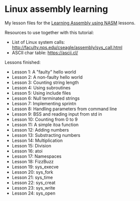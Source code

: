 # Linux assembly learning

My lesson files for the [Learning Assembly using NASM](https://asmtutor.com) lessons.

Resources to use together with this tutorial:
 - List of Linux system calls: http://faculty.nps.edu/cseagle/assembly/sys_call.html
 - ASCII char table: https://ascii.cl/

Lessons finished:

 - Lesson 1: A "faulty" hello world
 - Lesson 2: A non-faulty hello world
 - Lesson 3: Counting string length
 - Lesson 4: Using subroutines
 - Lesson 5: Using include files
 - Lesson 6: Null terminated strings
 - Lesson 7: Implementing sprintn
 - Lesson 8: Handling parameters from command line
 - Lesson 9: BSS and reading input from std in
 - Lesson 10: Counting from 0 to 9
 - Lesson 11: A simple itoa function
 - Lesson 12: Adding numbers
 - Lesson 13: Substracting numbers
 - Lesson 14: Multiplication
 - Lesson 15: Division
 - Lesson 16: atoi
 - Lesson 17: Namespaces
 - Lesson 18: FizzBuzz
 - Lesson 19: sys_execve
 - Lesson 20: sys_fork
 - Lesson 21: sys_time
 - Lesson 22: sys_creat
 - Lesson 23: sys_write
 - Lesson 24: sys_open

